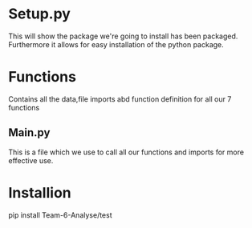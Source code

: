 # Setup.py 

This will show the package we're going to install has been packaged. Furthermore it allows for easy installation of the python package. 

# Functions
 Contains all the data,file imports abd function definition for all our 7 functions

## Main.py

This is a file which we use to call all our functions and imports for more effective use.

# Installion
 pip install Team-6-Analyse/test

